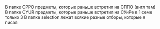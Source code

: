 В папке CPPO предметы, которые раньше встретил на СППО (англ там)
В папке CYUR предметы, которые раньше встретил на СУиРе в 1 семе только 3
В папке selection лежат всякие разные отборы, которые я писал
